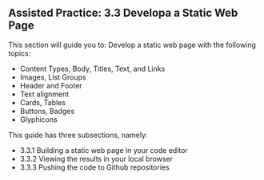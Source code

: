 ## Assisted Practice: 3.3 Developa a Static Web Page

This section will guide you to: 
Develop a static web page with the following topics:
 - Content Types, Body, Titles, Text, and Links
 - Images, List Groups
 - Header and Footer
 - Text alignment
 - Cards, Tables
 - Buttons, Badges
 - Glyphicons


This guide has three subsections, namely:
 - 3.3.1 Building a static web page in your code editor
 - 3.3.2 Viewing the results in your local browser
 - 3.3.3 Pushing the code to Github repositories